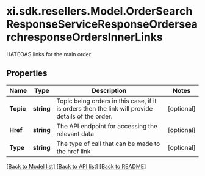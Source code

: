 # xi.sdk.resellers.Model.OrderSearchResponseServiceResponseOrdersearchresponseOrdersInnerLinks
HATEOAS links for the main order

## Properties

Name | Type | Description | Notes
------------ | ------------- | ------------- | -------------
**Topic** | **string** | Topic being orders in this case, if it is orders then the link will provide details of the order. | [optional] 
**Href** | **string** | The API endpoint for accessing the relevant data | [optional] 
**Type** | **string** | The type of call that can be made to the href link | [optional] 

[[Back to Model list]](../README.md#documentation-for-models) [[Back to API list]](../README.md#documentation-for-api-endpoints) [[Back to README]](../README.md)

